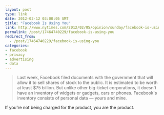 ```yaml
---
layout: post
type: link
date: 2012-02-12 03:00:05 GMT
title: "Facebook Is Using You"
link: http://www.nytimes.com/2012/02/05/opinion/sunday/facebook-is-using-you.html?_r=4&hp=&pagewanted=all
permalink: /post/17464740229/facebook-is-using-you
redirect_from: 
  - /post/17464740229/facebook-is-using-you
categories:
- facebook
- privacy
- advertising
- data
---
```

<blockquote>Last week, Facebook filed documents with the government that will allow it to sell shares of stock to the public. It is estimated to be worth at least $75 billion. But unlike other big-ticket corporations, it doesn't have an inventory of widgets or gadgets, cars or phones. Facebook's inventory consists of personal data — yours and mine.</blockquote>
<p>If you're not being charged for the product, you are the product.</p>